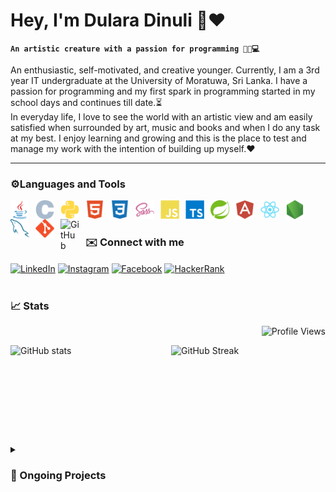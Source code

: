 # Hey, I'm Dulara Dinuli 🤗❤️  

**` An artistic creature with a passion for programming 👩‍🎨💻 `**

<p style="font-size:'5px';"> An enthusiastic, self-motivated, and creative younger. Currently, I am a 3rd year IT undergraduate at the University of Moratuwa, Sri Lanka. I have a passion for programming and my first spark in programming started in my school days and continues till date.⏳</br>
In everyday life, I love to see the world with an artistic view and am easily satisfied when surrounded by art, music and books and when I do any task at my best. I enjoy learning and growing and this is the place to test and manage my work with the intention of building up myself.❤️ </p>

---

### ⚙️Languages and Tools

<img align="left" alt="Java" width="30px" style="padding-right:10px;" src="https://raw.githubusercontent.com/devicons/devicon/v2.15.1/icons/java/java-original.svg"/>
<img align="left" alt="C" width="30px" style="padding-right:10px;" src="https://raw.githubusercontent.com/devicons/devicon/v2.15.1/icons/c/c-original.svg" />
<img align="left" alt="Python" width="30px" style="padding-right:10px;" src="https://raw.githubusercontent.com/devicons/devicon/v2.15.1/icons/python/python-plain.svg" />
<img align="left" alt="HTML" width="30px" style="padding-right:10px;" src="https://raw.githubusercontent.com/devicons/devicon/v2.15.1/icons/html5/html5-plain.svg" />
<img align="left" alt="CSS" width="30px" style="padding-right:10px;" src="https://raw.githubusercontent.com/devicons/devicon/v2.15.1/icons/css3/css3-plain.svg" />
<img align="left" alt="Sass" width="30px" style="padding-right:10px;" src="https://raw.githubusercontent.com/devicons/devicon/v2.15.1/icons/sass/sass-original.svg" />
<img align="left" alt="JavaScript" width="30px" style="padding-right:10px;" src="https://raw.githubusercontent.com/devicons/devicon/v2.15.1/icons/javascript/javascript-plain.svg" />
<img align="left" alt="TypeScript" width="30px" style="padding-right:10px;" src="https://raw.githubusercontent.com/devicons/devicon/v2.15.1/icons/typescript/typescript-plain.svg" />
<img align="left" alt="Spring" width="30px" style="padding-right:10px;" src="https://raw.githubusercontent.com/devicons/devicon/v2.15.1/icons/spring/spring-original.svg" />
<img align="left" alt="Angular" width="30px" style="padding-right:10px;" src="https://raw.githubusercontent.com/devicons/devicon/v2.15.1/icons/angularjs/angularjs-plain.svg" />
<img align="left" alt="ReactJS" width="30px" style="padding-right:10px;" src="https://raw.githubusercontent.com/devicons/devicon/refs/heads/master/icons/react/react-original.svg" />
<img align="left" alt="NodeJS" width="30px" style="padding-right:10px;" src="https://raw.githubusercontent.com/devicons/devicon/refs/heads/master/icons/nodejs/nodejs-original.svg" />
<img align="left" alt="MySQL" width="30px" style="padding-right:10px;" src="https://raw.githubusercontent.com/devicons/devicon/v2.15.1/icons/mysql/mysql-original.svg" />
<img align="left" alt="Git" width="30px" style="padding-right:10px;" src="https://raw.githubusercontent.com/devicons/devicon/v2.15.1/icons/git/git-original.svg" />
<img align="left" alt="GitHub" width="30px" style="padding-right:10px;" src="https://user-images.githubusercontent.com/3369400/139447912-e0f43f33-6d9f-45f8-be46-2df5bbc91289.png" />
<br />

#

### ✉️ Connect with me
<p align="left">
<a href="https://www.linkedin.com/in/dulara-dinuli-967502224/" target="blank"><img align="center" src="https://raw.githubusercontent.com/rahuldkjain/github-profile-readme-generator/master/src/images/icons/Social/linked-in-alt.svg" alt="LinkedIn" height="30" width="40" /></a>
<a href="https://www.instagram.com/dulara_dinuli/" target="blank"><img align="center" src="https://raw.githubusercontent.com/rahuldkjain/github-profile-readme-generator/master/src/images/icons/Social/instagram.svg" alt="Instagram" height="30" width="40" /></a>
<a href="https://www.facebook.com/dulara.dinuli?_rdc=1&_rdr" target="blank"><img align="center" src="https://raw.githubusercontent.com/rahuldkjain/github-profile-readme-generator/master/src/images/icons/Social/facebook.svg" alt="Facebook" height="30" width="40" /></a>
<a href="https://www.hackerrank.com/dularadinuli?hr_r=1" target="blank"><img align="center" src="https://raw.githubusercontent.com/rahuldkjain/github-profile-readme-generator/master/src/images/icons/Social/hackerrank.svg" alt="HackerRank" height="30" width="40" /></a>
</p>

#

### 📈 Stats

<p align="right"> <img src="https://komarev.com/ghpvc/?username=dulara-dinuli&label=Profile%20views&color=0e75b6&style=flat" alt="Profile Views" /> </p>

<img align="left" width="46%" src="https://github-readme-stats.vercel.app/api?username=dulara-dinuli&show_icons=true&theme=gruvbox" alt="GitHub stats"/> 

<img align="right" width="49%" src="https://streak-stats.demolab.com?user=dulara-dinuli&theme=gruvbox&border_radius=4.5" alt="GitHub Streak"/> </br></br></br></br></br></br></br>

#

<details>
 <summary><h3>🎯 Ongoing Projects</h3></summary>
  <ul>
    <li>CashMap - Solo Project</br> 
    CashMap is a personal budget-handling app that helps to manage users' daily transactions with a few extra features.</br>
    Role: Full Stack Developer</br>
    Technologies: Java (IDE - NetBeans), MySQL</li>
  </ul>
</details>

